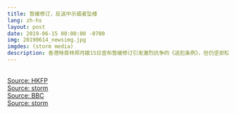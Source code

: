 ```yaml
---
title: 暂缓修订，反送中示威者坠楼
lang: zh-hs
layout: post
date: 2019-06-15 00:00:00 -0700
img: 20190614_newsimg.jpg
imgdes: (storm media)
description: 香港特首林郑月娥15日宣布暂缓修订引发激烈抗争的《逃犯条例》，但仍坚拒松口撤回法案，一名35岁梁姓男子当日下午爬上金钟太古广场的施工平台，挂起写著「反送中No Extradition To China」标语的横幅，呼吁港府全面撤回《逃犯条例》，并要求林郑月娥下台。在与警消僵持数小时后，该名男子于晚间近9时突然爬出棚架，3位消防员此时上前欲将他拉回，但男子的上衣被拉脱，从逾20公尺高的高处坠地，最终伤重不治。
---
```


<br>[Source: HKFP](https://www.hongkongfp.com/2019/06/15/man-protesting-hong-kongs-extradition-law-unconscious-jumping-mall-admiralty/)
<br>[Source: storm](https://www.storm.mg/article/1392139?srcid=7777772e73746f726d2e6d675f33643130373833396138393862383164_1564711808)
<br>[Source: BBC](https://www.bbc.com/zhongwen/trad/chinese-news-48645758)
<br>[Source: storm](https://www.storm.mg/article/1392139?srcid=7777772e73746f726d2e6d675f33643130373833396138393862383164_1564711808)